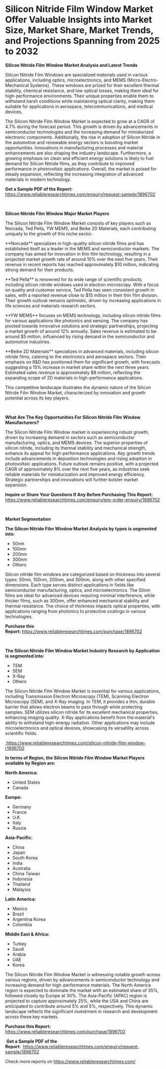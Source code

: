 <p><h1>Silicon Nitride Film Window Market Offer Valuable Insights into Market Size, Market Share, Market Trends, and Projections Spanning from 2025 to 2032</h1></p><p><strong>Silicon Nitride Film Window Market Analysis and Latest Trends</strong></p>
<p><p>Silicon Nitride Film Windows are specialized materials used in various applications, including optics, microelectronics, and MEMS (Micro-Electro-Mechanical Systems). These windows are prized for their excellent thermal stability, chemical resistance, and low optical losses, making them ideal for high-performance environments. Their unique properties enable them to withstand harsh conditions while maintaining optical clarity, making them suitable for applications in aerospace, telecommunications, and medical devices.</p><p>The Silicon Nitride Film Window Market is expected to grow at a CAGR of 4.7% during the forecast period. This growth is driven by advancements in semiconductor technologies and the increasing demand for miniaturized electronic components. Additionally, the rise in adoption of Silicon Nitride in the automotive and renewable energy sectors is boosting market opportunities. Innovations in manufacturing processes and material enhancements are also shaping the industry landscape. Furthermore, a growing emphasis on clean and efficient energy solutions is likely to fuel demand for Silicon Nitride films, as they contribute to improved performance in photovoltaic applications. Overall, the market is poised for steady expansion, reflecting the increasing integration of advanced materials in modern technology.</p></p>
<p><strong>Get a Sample PDF of the Report:&nbsp;</strong> <a href="https://www.reliableresearchtimes.com/enquiry/request-sample/1896702?utm_campaign=3085&utm_medium=2&utm_source=Github&utm_content=ia&utm_term=07042025&utm_id=silicon-nitride-film-window">https://www.reliableresearchtimes.com/enquiry/request-sample/1896702</a></p>
<p>&nbsp;</p>
<p><strong>Silicon Nitride Film Window Major Market Players</strong></p>
<p><p>The Silicon Nitride Film Window Market consists of key players such as Norcada, Ted Pella, YW MEMS, and Beike 2D Materials, each contributing uniquely to the growth of this niche sector.</p><p>**Norcada** specializes in high-quality silicon nitride films and has established itself as a leader in the MEMS and semiconductor markets. The company has aimed for innovation in thin film technology, resulting in a projected market growth rate of around 10% over the next five years. Their revenue in recent reports has reached approximately $10 million, indicating strong demand for their products.</p><p>**Ted Pella** is renowned for its wide range of scientific products, including silicon nitride windows used in electron microscopy. With a focus on quality and customer service, Ted Pella has seen consistent growth in sales, with a reported revenue close to $15 million in their thin film division. Their growth outlook remains optimistic, driven by increasing applications in life sciences and materials research sectors.</p><p>**YW MEMS** focuses on MEMS technology, including silicon nitride films for various applications like photonics and sensing. The company has pivoted towards innovative solutions and strategic partnerships, projecting a market growth of around 12% annually. Sales revenue is estimated to be around $5 million, influenced by rising demand in the semiconductor and automotive industries.</p><p>**Beike 2D Materials** specializes in advanced materials, including silicon nitride films, catering to the electronics and aerospace sectors. Their emphasis on R&D has positioned them for significant growth, with forecasts suggesting a 15% increase in market share within the next three years. Estimated sales revenue is approximately $8 million, reflecting the expanding scope of 2D materials in high-performance applications.</p><p>This competitive landscape illustrates the dynamic nature of the Silicon Nitride Film Window Market, characterized by innovation and growth potential across its key players.</p></p>
<p>&nbsp;</p>
<p><strong>What Are The Key Opportunities For Silicon Nitride Film Window Manufacturers?</strong></p>
<p><p>The Silicon Nitride Film Window market is experiencing robust growth, driven by increasing demand in sectors such as semiconductor manufacturing, optics, and MEMS devices. The superior properties of silicon nitride, including its thermal stability and mechanical strength, enhance its appeal for high-performance applications. Key growth trends include advancements in deposition technologies and rising adoption in photovoltaic applications. Future outlook remains positive, with a projected CAGR of approximately 8% over the next five years, as industries seek reliable materials for miniaturization and improved energy efficiency. Strategic partnerships and innovations will further bolster market expansion.</p></p>
<p><strong>Inquire or Share Your Questions If Any Before Purchasing This Report:</strong> <a href="https://www.reliableresearchtimes.com/enquiry/pre-order-enquiry/1896702?utm_campaign=3085&utm_medium=2&utm_source=Github&utm_content=ia&utm_term=07042025&utm_id=silicon-nitride-film-window">https://www.reliableresearchtimes.com/enquiry/pre-order-enquiry/1896702</a></p>
<p>&nbsp;</p>
<p><strong>Market Segmentation</strong></p>
<p><strong>The Silicon Nitride Film Window Market Analysis by types is segmented into:</strong></p>
<p><ul><li>50nm</li><li>100nm</li><li>200nm</li><li>300nm</li><li>Others</li></ul></p>
<p><p>Silicon nitride film windows are categorized based on thickness into several types: 50nm, 100nm, 200nm, and 300nm, along with other specified dimensions. Each type serves distinct applications in fields like semiconductor manufacturing, optics, and microelectronics. The 50nm films are ideal for advanced devices requiring minimal interference, while thicker films, such as 300nm, offer enhanced mechanical stability and thermal resistance. The choice of thickness impacts optical properties, with applications ranging from photonics to protective coatings in various technologies.</p></p>
<p><strong>Purchase this Report:&nbsp;</strong><a href="https://www.reliableresearchtimes.com/purchase/1896702?utm_campaign=3085&utm_medium=2&utm_source=Github&utm_content=ia&utm_term=07042025&utm_id=silicon-nitride-film-window">https://www.reliableresearchtimes.com/purchase/1896702</a></p>
<p>&nbsp;</p>
<p><strong>The Silicon Nitride Film Window Market Industry Research by Application is segmented into:</strong></p>
<p><ul><li>TEM</li><li>SEM</li><li>X-Ray</li><li>Others</li></ul></p>
<p><p>The Silicon Nitride Film Window Market is essential for various applications, including Transmission Electron Microscopy (TEM), Scanning Electron Microscopy (SEM), and X-Ray imaging. In TEM, it provides a thin, durable barrier that allows electron beams to pass through while protecting samples. SEM utilizes silicon nitride for its excellent mechanical properties, enhancing imaging quality. X-Ray applications benefit from the material's ability to withstand high-energy radiation. Other applications may include microelectronics and optical devices, showcasing its versatility across scientific fields.</p></p>
<p><a href="https://www.reliableresearchtimes.com/silicon-nitride-film-window-r1896702?utm_campaign=3085&utm_medium=2&utm_source=Github&utm_content=ia&utm_term=07042025&utm_id=silicon-nitride-film-window">&nbsp;https://www.reliableresearchtimes.com/silicon-nitride-film-window-r1896702</a></p>
<p><strong>In terms of Region, the Silicon Nitride Film Window Market Players available by Region are:</strong></p>
<p>
    <p> <strong> North America: </strong>
        <ul>
            <li>United States</li>
            <li>Canada</li>
        </ul>
        </p> 
    <p> <strong> Europe: </strong>
        <ul>
            <li>Germany</li>
            <li>France</li>
            <li>U.K.</li>
            <li>Italy</li>
            <li>Russia</li>
        </ul>
        </p> 
    <p> <strong> Asia-Pacific: </strong>
        <ul>
            <li>China</li>
            <li>Japan</li>
            <li>South Korea</li>
            <li>India</li>
            <li>Australia</li>
            <li>China Taiwan</li>
            <li>Indonesia</li>
            <li>Thailand</li>
            <li>Malaysia</li>
        </ul>
        </p> 
    <p> <strong> Latin America: </strong>
        <ul>
            <li>Mexico</li>
            <li>Brazil</li>
            <li>Argentina Korea</li>
            <li>Colombia</li>
        </ul>
        </p> 
    <p> <strong> Middle East & Africa: </strong>
        <ul>
            <li>Turkey</li>
            <li>Saudi</li>
            <li>Arabia</li>
            <li>UAE</li>
            <li>Korea</li>
        </ul>
    </p>
    </p>
<p><p>The Silicon Nitride Film Window Market is witnessing notable growth across various regions, driven by advancements in semiconductor technology and increasing demand for high-performance materials. The North America region is expected to dominate the market with an estimated share of 35%, followed closely by Europe at 30%. The Asia-Pacific (APAC) region is projected to capture approximately 25%, while the USA and China are anticipated to contribute around 5% and 5%, respectively. This dynamic landscape reflects the significant investment in research and development across these key markets.</p></p>
<p><strong>Purchase this Report: </strong><a href="https://www.reliableresearchtimes.com/purchase/1896702?utm_campaign=3085&utm_medium=2&utm_source=Github&utm_content=ia&utm_term=07042025&utm_id=silicon-nitride-film-window">https://www.reliableresearchtimes.com/purchase/1896702</a></p>
<p>&nbsp;<strong>Get a Sample PDF of the Report:&nbsp;&nbsp;</strong><a href="https://www.reliableresearchtimes.com/enquiry/request-sample/1896702?utm_campaign=3085&utm_medium=2&utm_source=Github&utm_content=ia&utm_term=07042025&utm_id=silicon-nitride-film-window">https://www.reliableresearchtimes.com/enquiry/request-sample/1896702</a></p>
<p><strong></strong></p>
<p>Check more reports on <a href="https://www.reliableresearchtimes.com/?utm_campaign=3085&utm_medium=2&utm_source=Github&utm_content=ia&utm_term=07042025&utm_id=silicon-nitride-film-window">https://www.reliableresearchtimes.com/</a></p>